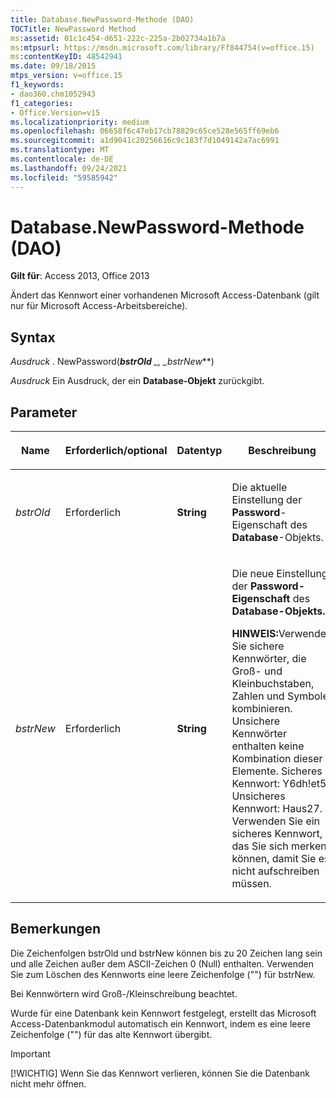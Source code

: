 ```yaml
---
title: Database.NewPassword-Methode (DAO)
TOCTitle: NewPassword Method
ms:assetid: 01c1c454-d651-222c-225a-2b02734a1b7a
ms:mtpsurl: https://msdn.microsoft.com/library/Ff844754(v=office.15)
ms:contentKeyID: 48542941
ms.date: 09/18/2015
mtps_version: v=office.15
f1_keywords:
- dao360.chm1052943
f1_categories:
- Office.Version=v15
ms.localizationpriority: medium
ms.openlocfilehash: 06658f6c47eb17cb78829c65ce528e565ff69eb6
ms.sourcegitcommit: a1d9041c20256616c9c183f7d1049142a7ac6991
ms.translationtype: MT
ms.contentlocale: de-DE
ms.lasthandoff: 09/24/2021
ms.locfileid: "59585942"
---
```

# <a name="databasenewpassword-method-dao"></a>Database.NewPassword-Methode (DAO)

**Gilt für**: Access 2013, Office 2013

Ändert das Kennwort einer vorhandenen Microsoft Access-Datenbank (gilt nur für Microsoft Access-Arbeitsbereiche).

## <a name="syntax"></a>Syntax

*Ausdruck* . NewPassword(***bstrOld** _, _*_bstrNew_**)

*Ausdruck* Ein Ausdruck, der ein **Database-Objekt** zurückgibt.

## <a name="parameters"></a>Parameter

<table>
<colgroup>
<col style="width: 25%" />
<col style="width: 25%" />
<col style="width: 25%" />
<col style="width: 25%" />
</colgroup>
<thead>
<tr class="header">
<th><p>Name</p></th>
<th><p>Erforderlich/optional</p></th>
<th><p>Datentyp</p></th>
<th><p>Beschreibung</p></th>
</tr>
</thead>
<tbody>
<tr class="odd">
<td><p><em>bstrOld</em></p></td>
<td><p>Erforderlich</p></td>
<td><p><strong>String</strong></p></td>
<td><p>Die aktuelle Einstellung der <strong>Password</strong>-Eigenschaft des <strong>Database</strong>-Objekts.</p></td>
</tr>
<tr class="even">
<td><p><em>bstrNew</em></p></td>
<td><p>Erforderlich</p></td>
<td><p><strong>String</strong></p></td>
<td><p>Die neue Einstellung der <strong>Password-Eigenschaft</strong> des <strong>Database-Objekts.</strong></p>
<p><strong>HINWEIS:</strong>Verwenden Sie sichere Kennwörter, die Groß- und Kleinbuchstaben, Zahlen und Symbole kombinieren. Unsichere Kennwörter enthalten keine Kombination dieser Elemente. Sicheres Kennwort: Y6dh!et5. Unsicheres Kennwort: Haus27. Verwenden Sie ein sicheres Kennwort, das Sie sich merken können, damit Sie es nicht aufschreiben müssen.</p>
</td>
</tr>
</tbody>
</table>


## <a name="remarks"></a>Bemerkungen

Die Zeichenfolgen bstrOld und bstrNew können bis zu 20 Zeichen lang sein und alle Zeichen außer dem ASCII-Zeichen 0 (Null) enthalten. Verwenden Sie zum Löschen des Kennworts eine leere Zeichenfolge ("") für bstrNew.

Bei Kennwörtern wird Groß-/Kleinschreibung beachtet.

Wurde für eine Datenbank kein Kennwort festgelegt, erstellt das Microsoft Access-Datenbankmodul automatisch ein Kennwort, indem es eine leere Zeichenfolge ("") für das alte Kennwort übergibt.


> [!IMPORTANT]
> [!WICHTIG] Wenn Sie das Kennwort verlieren, können Sie die Datenbank nicht mehr öffnen.


